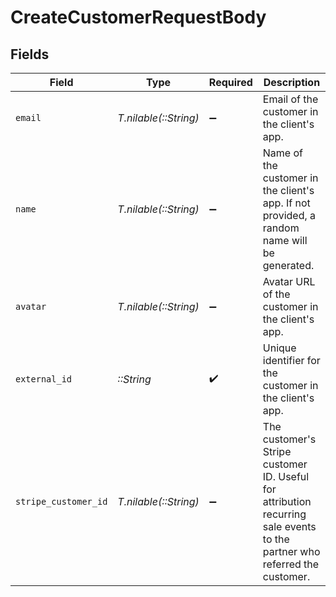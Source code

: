 # CreateCustomerRequestBody


## Fields

| Field                                                                                                                     | Type                                                                                                                      | Required                                                                                                                  | Description                                                                                                               |
| ------------------------------------------------------------------------------------------------------------------------- | ------------------------------------------------------------------------------------------------------------------------- | ------------------------------------------------------------------------------------------------------------------------- | ------------------------------------------------------------------------------------------------------------------------- |
| `email`                                                                                                                   | *T.nilable(::String)*                                                                                                     | :heavy_minus_sign:                                                                                                        | Email of the customer in the client's app.                                                                                |
| `name`                                                                                                                    | *T.nilable(::String)*                                                                                                     | :heavy_minus_sign:                                                                                                        | Name of the customer in the client's app. If not provided, a random name will be generated.                               |
| `avatar`                                                                                                                  | *T.nilable(::String)*                                                                                                     | :heavy_minus_sign:                                                                                                        | Avatar URL of the customer in the client's app.                                                                           |
| `external_id`                                                                                                             | *::String*                                                                                                                | :heavy_check_mark:                                                                                                        | Unique identifier for the customer in the client's app.                                                                   |
| `stripe_customer_id`                                                                                                      | *T.nilable(::String)*                                                                                                     | :heavy_minus_sign:                                                                                                        | The customer's Stripe customer ID. Useful for attribution recurring sale events to the partner who referred the customer. |